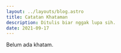 ```yaml
---
layout: ../layouts/blog.astro
title: Catatan Khataman
description: Ditulis biar nggak lupa sih.
date: 2021-09-17
---
```


Belum ada khatam.
